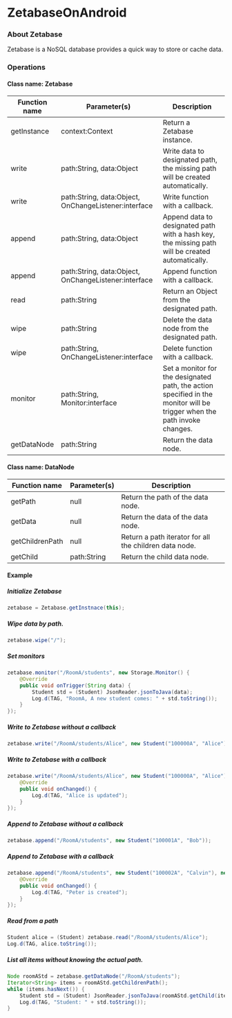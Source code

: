 # ZetabaseOnAndroid

### About Zetabase

Zetabase is a NoSQL database provides a quick way to store or cache data.

### Operations

#### Class name: **Zetabase**
Function name | Parameter(s) | Description
------------ | ------------- | -------------
getInstance | context:Context | Return a Zetabase instance.
write | path:String, data:Object | Write data to designated path, the missing path will be created automatically.
write | path:String, data:Object, OnChangeListener:interface | Write function with a callback.
append | path:String, data:Object | Append data to designated path with a hash key, the missing path will be created automatically.
append | path:String, data:Object, OnChangeListener:interface | Append function with a callback.
read | path:String | Return an Object from the designated path.
wipe | path:String | Delete the data node from the designated path.
wipe | path:String, OnChangeListener:interface | Delete function with a callback.
monitor | path:String, Monitor:interface | Set a monitor for the designated path, the action specified in the monitor will be trigger when the path invoke changes.
getDataNode | path:String | Return the data node.

#### Class name: **DataNode**
Function name | Parameter(s) | Description
------------ | ------------- | -------------
getPath | null | Return the path of the data node.
getData | null | Return the data of the data node.
getChildrenPath | null | Return a path iterator for all the children data node.
getChild | path:String | Return the child data node.

#### Example

##### Initialize Zetabase
```JAVA
zetabase = Zetabase.getInstnace(this);
```
##### Wipe data by path.
```JAVA
zetabase.wipe("/");
```

##### Set monitors
```JAVA
zetabase.monitor("/RoomA/students", new Storage.Monitor() {
    @Override
    public void onTrigger(String data) {
        Student std = (Student) JsonReader.jsonToJava(data);
        Log.d(TAG, "RoomA, A new student comes: " + std.toString());
    }
});
```

##### Write to Zetabase without a callback
``` JAVA
zetabase.write("/RoomA/students/Alice", new Student("100000A", "Alice"));
```

##### Write to Zetabase with a callback
``` JAVA
zetabase.write("/RoomA/students/Alice", new Student("100000A", "Alice"), new Storage.OnChangeListner() {
    @Override
    public void onChanged() {
        Log.d(TAG, "Alice is updated");
    }
});
```

##### Append to Zetabase without a callback
```JAVA
zetabase.append("/RoomA/students", new Student("100001A", "Bob"));
```

##### Append to Zetabase with a callback
```JAVA
zetabase.append("/RoomA/students", new Student("100002A", "Calvin"), new Storage.OnChangeListner() {
    @Override
    public void onChanged() {
        Log.d(TAG, "Peter is created");
    }
});
```

##### Read from a path
```JAVA
Student alice = (Student) zetabase.read("/RoomA/students/Alice");
Log.d(TAG, alice.toString());
```

##### List all items without knowing the actual path.
```JAVA
Node roomAStd = zetabase.getDataNode("/RoomA/students");
Iterator<String> items = roomAStd.getChildrenPath();
while (items.hasNext()) {
    Student std = (Student) JsonReader.jsonToJava(roomAStd.getChild(items.next()).getData());
    Log.d(TAG, "Student: " + std.toString());
}
```
